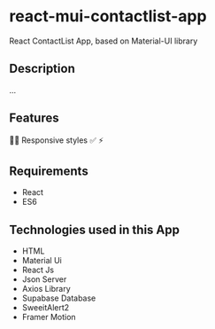 # react-mui-contactlist-app
React ContactList App, based on Material-UI library

## Description
...
## Features
📱🔥 Responsive styles
✅
⚡️
## Requirements
<ul>
  <li>React</li>
  <li>ES6</li>
</ul>

## Technologies used in this App
<ul>
  <li>HTML</li>
  <li>Material Ui</li>
  <li>React Js</li>
  <li>Json Server</li>
  <li>Axios Library</li>
  <li>Supabase Database</li>
  <li>SweeitAlert2</li>
  <li>Framer Motion</li>
</ul>
